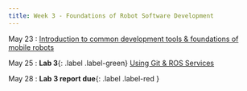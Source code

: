 ```yaml
---
title: Week 3 - Foundations of Robot Software Development
---
```


May 23
: [Introduction to common development tools & foundations of mobile robots](#)

May 25
: **Lab 3**{: .label .label-green} [Using Git & ROS Services](#)

May 28
: **Lab 3 report due**{: .label .label-red }
